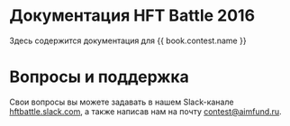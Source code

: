 # Документация HFT Battle 2016
Здесь содержится документация для {{ book.contest.name }}

# Вопросы и поддержка
Свои вопросы вы можете задавать в нашем Slack-канале [hftbattle.slack.com](http://hftbattle.slack.com), а также написав нам на почту [contest@aimfund.ru](contest@aimfund.ru).


